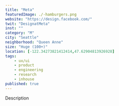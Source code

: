 ```yaml
---
title: "Meta"
featuredImage: ./-hamburgers.png
website: "https://design.facebook.com/"
twit: "DesignatMeta"
inst: ""
category: "M"
city: "Seattle"
neighborhood: "Queen Anne"
size: "Huge (100+)"
location: [-122.34273821412414,47.62904813926928]
tags:
    - ux/ui
    - product
    - engineering
    - research
    - inhouse
published: true
---
```


Description
